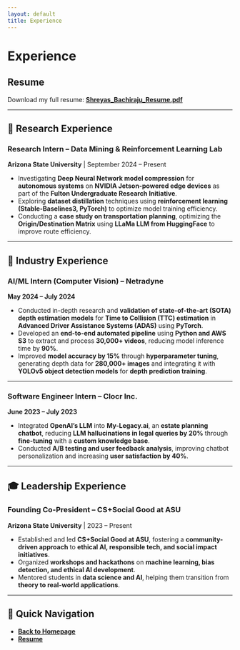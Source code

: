 ```yaml
---
layout: default
title: Experience
---
```


# Experience

## Resume

Download my full resume: **[Shreyas_Bachiraju_Resume.pdf](files/Shreyas_Bachiraju_Resume.pdf)**

---

## 🔬 Research Experience

### **Research Intern – Data Mining & Reinforcement Learning Lab**  
**Arizona State University** | September 2024 – Present  

- Investigating **Deep Neural Network model compression** for **autonomous systems** on **NVIDIA Jetson-powered edge devices** as part of the **Fulton Undergraduate Research Initiative**.  
- Exploring **dataset distillation** techniques using **reinforcement learning (Stable-Baselines3, PyTorch)** to optimize model training efficiency.  
- Conducting a **case study on transportation planning**, optimizing the **Origin/Destination Matrix** using **LLaMa LLM from HuggingFace** to improve route efficiency.  

---

## 🏢 Industry Experience

### **AI/ML Intern (Computer Vision) – Netradyne**  
**May 2024 – July 2024**  

- Conducted in-depth research and **validation of state-of-the-art (SOTA) depth estimation models** for **Time to Collision (TTC) estimation** in **Advanced Driver Assistance Systems (ADAS)** using **PyTorch**.  
- Developed an **end-to-end automated pipeline** using **Python and AWS S3** to extract and process **30,000+ videos**, reducing model inference time by **90%**.  
- Improved **model accuracy by 15%** through **hyperparameter tuning**, generating depth data for **280,000+ images** and integrating it with **YOLOv5 object detection models** for **depth prediction training**.  

---

### **Software Engineer Intern – Clocr Inc.**  
**June 2023 – July 2023**  

- Integrated **OpenAI’s LLM** into **My-Legacy.ai**, an **estate planning chatbot**, reducing **LLM hallucinations in legal queries by 20%** through **fine-tuning** with a **custom knowledge base**.  
- Conducted **A/B testing and user feedback analysis**, improving chatbot personalization and increasing **user satisfaction by 40%**.  

---

## 🎓 Leadership Experience

### **Founding Co-President – CS+Social Good at ASU**  
**Arizona State University** | 2023 – Present  

- Established and led **CS+Social Good at ASU**, fostering a **community-driven approach** to **ethical AI, responsible tech, and social impact initiatives**.  
- Organized **workshops and hackathons** on **machine learning, bias detection, and ethical AI development**.  
- Mentored students in **data science and AI**, helping them transition from **theory to real-world applications**.  

---

## 🔗 Quick Navigation  
- **[Back to Homepage](index.md)**  
- **[Resume](resume.md)**  
